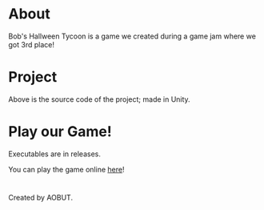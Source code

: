 # About

Bob's Hallween Tycoon is a game we created during a game jam where we got 3rd place!

# Project
Above is the source code of the project; made in Unity.

# Play our Game!
Executables are in releases.

You can play the game online [here](https://cheezytaco101.itch.io/bobs-halloween-tycoon)!
#
Created by AOBUT.

